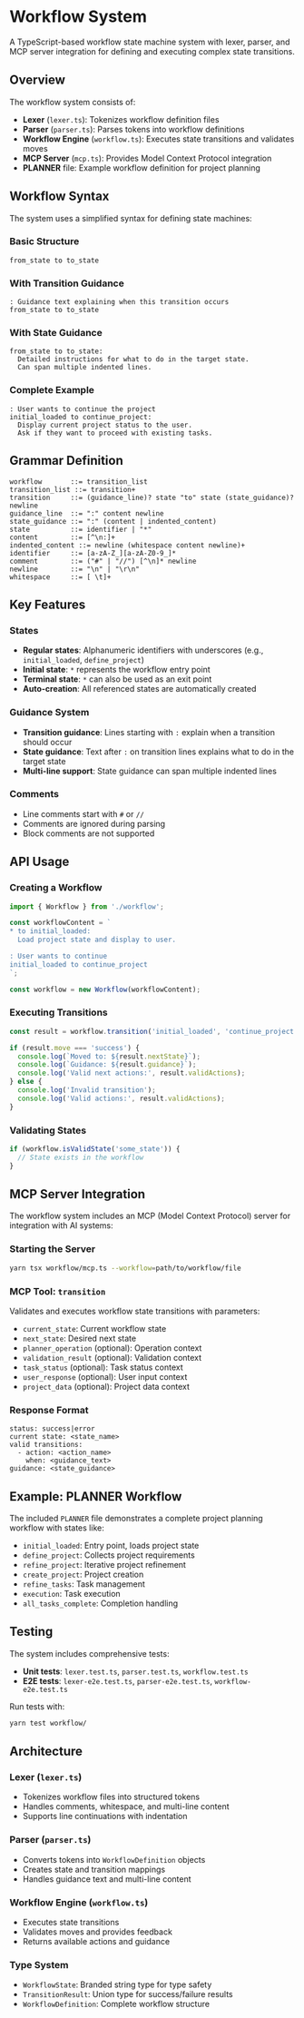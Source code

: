 # Workflow System

A TypeScript-based workflow state machine system with lexer, parser, and MCP server integration for defining and executing complex state transitions.

## Overview

The workflow system consists of:
- **Lexer** (`lexer.ts`): Tokenizes workflow definition files
- **Parser** (`parser.ts`): Parses tokens into workflow definitions
- **Workflow Engine** (`workflow.ts`): Executes state transitions and validates moves
- **MCP Server** (`mcp.ts`): Provides Model Context Protocol integration
- **PLANNER** file: Example workflow definition for project planning

## Workflow Syntax

The system uses a simplified syntax for defining state machines:

### Basic Structure
```
from_state to to_state
```

### With Transition Guidance
```
: Guidance text explaining when this transition occurs
from_state to to_state
```

### With State Guidance
```
from_state to to_state:
  Detailed instructions for what to do in the target state.
  Can span multiple indented lines.
```

### Complete Example
```
: User wants to continue the project
initial_loaded to continue_project:
  Display current project status to the user.
  Ask if they want to proceed with existing tasks.
```

## Grammar Definition

```ebnf
workflow       ::= transition_list
transition_list ::= transition+
transition     ::= (guidance_line)? state "to" state (state_guidance)? newline
guidance_line  ::= ":" content newline
state_guidance ::= ":" (content | indented_content)
state          ::= identifier | "*"
content        ::= [^\n:]+
indented_content ::= newline (whitespace content newline)+
identifier     ::= [a-zA-Z_][a-zA-Z0-9_]*
comment        ::= ("#" | "//") [^\n]* newline
newline        ::= "\n" | "\r\n"
whitespace     ::= [ \t]+
```

## Key Features

### States
- **Regular states**: Alphanumeric identifiers with underscores (e.g., `initial_loaded`, `define_project`)
- **Initial state**: `*` represents the workflow entry point
- **Terminal state**: `*` can also be used as an exit point
- **Auto-creation**: All referenced states are automatically created

### Guidance System
- **Transition guidance**: Lines starting with `:` explain when a transition should occur
- **State guidance**: Text after `:` on transition lines explains what to do in the target state
- **Multi-line support**: State guidance can span multiple indented lines

### Comments
- Line comments start with `#` or `//`
- Comments are ignored during parsing
- Block comments are not supported

## API Usage

### Creating a Workflow
```typescript
import { Workflow } from './workflow';

const workflowContent = `
* to initial_loaded:
  Load project state and display to user.

: User wants to continue
initial_loaded to continue_project
`;

const workflow = new Workflow(workflowContent);
```

### Executing Transitions
```typescript
const result = workflow.transition('initial_loaded', 'continue_project');

if (result.move === 'success') {
  console.log(`Moved to: ${result.nextState}`);
  console.log(`Guidance: ${result.guidance}`);
  console.log('Valid next actions:', result.validActions);
} else {
  console.log('Invalid transition');
  console.log('Valid actions:', result.validActions);
}
```

### Validating States
```typescript
if (workflow.isValidState('some_state')) {
  // State exists in the workflow
}
```

## MCP Server Integration

The workflow system includes an MCP (Model Context Protocol) server for integration with AI systems:

### Starting the Server
```bash
yarn tsx workflow/mcp.ts --workflow=path/to/workflow/file
```

### MCP Tool: `transition`
Validates and executes workflow state transitions with parameters:
- `current_state`: Current workflow state
- `next_state`: Desired next state
- `planner_operation` (optional): Operation context
- `validation_result` (optional): Validation context
- `task_status` (optional): Task status context
- `user_response` (optional): User input context
- `project_data` (optional): Project data context

### Response Format
```
status: success|error
current state: <state_name>
valid transitions:
  - action: <action_name>
    when: <guidance_text>
guidance: <state_guidance>
```

## Example: PLANNER Workflow

The included `PLANNER` file demonstrates a complete project planning workflow with states like:
- `initial_loaded`: Entry point, loads project state
- `define_project`: Collects project requirements
- `refine_project`: Iterative project refinement
- `create_project`: Project creation
- `refine_tasks`: Task management
- `execution`: Task execution
- `all_tasks_complete`: Completion handling

## Testing

The system includes comprehensive tests:
- **Unit tests**: `lexer.test.ts`, `parser.test.ts`, `workflow.test.ts`
- **E2E tests**: `lexer-e2e.test.ts`, `parser-e2e.test.ts`, `workflow-e2e.test.ts`

Run tests with:
```bash
yarn test workflow/
```

## Architecture

### Lexer (`lexer.ts`)
- Tokenizes workflow files into structured tokens
- Handles comments, whitespace, and multi-line content
- Supports line continuations with indentation

### Parser (`parser.ts`)
- Converts tokens into `WorkflowDefinition` objects
- Creates state and transition mappings
- Handles guidance text and multi-line content

### Workflow Engine (`workflow.ts`)
- Executes state transitions
- Validates moves and provides feedback
- Returns available actions and guidance

### Type System
- `WorkflowState`: Branded string type for type safety
- `TransitionResult`: Union type for success/failure results
- `WorkflowDefinition`: Complete workflow structure